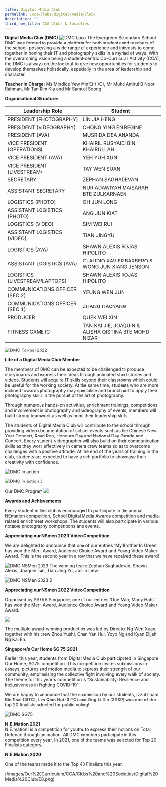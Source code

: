 ```yaml
---
title: Digital Media Club
permalink: /cca/clubs/digital-media-club/
description: ""
third_nav_title: CCA Clubs & Societies
---
```

**Digital Media Club (DMC)**
![DMC Logo](/images/dmc-logo_white%20(1).jpg)
The Evergreen Secondary School DMC was formed to provide a platform for both students and teachers of the school, possessing a wide range of experience and interests to come together in honing their IT and photography skills in a myriad of ways. With the overarching vision being a student-centric Co-Curricular Activity (CCA), the DMC is always on the lookout to give new opportunities for students to develop themselves holistically, especially in the area of leadership and character.


**Teacher in Charge:** Ms Mindice Yew Min’Er (I/C), Mr Muhd Amirul B Noor Rahman, Mr Tan Kim Kia and Mr Samuel Soong

**Organisational Structure:**

| Leadership Role | Student                                  |
|---------------------------------|-------------------------------------------------------|
| PRESIDENT (PHOTOGRAPHY) | LIN JIA HENG                                           |
| PRESIDENT (VIDEOGRAPHY) | CHONG YING EN REGINE                                          |
| PRESIDENT (AVA) | MUSRIDA DEA ANANDA                                          |
| VICE PRESIDENT (OPERATIONS)         | KHAIRIL RUSYAIDI BIN KHAIRULLAH                                    |
| VICE PRESIDENT (AVA)                | YEH YUH XUN                                     |
| VICE PRESIDENT (LIVESTREAM)         | TAY WEN SUAN                                   |
| SECRETARY                           | ZEPHAN SAGHADEVAN                    |
| ASSISTANT SECRETARY                 | NUR ADAWIYAH MAISARAH BTE ZULKARNAEN                                    |
| LOGISTICS (PHOTO)                   | OH JUN LONG                                |
ASSISTANT LOGISTICS (PHOTO)         | ANG JUN KIAT                               |
| LOGISTICS (VIDEO)                   | SIM WEI RUI |
| ASSISTANT LOGISTICS (VIDEO)         | TIAN JINGYU                               |
| LOGISTICS (AVA)         | SHAWN ALEXIS ROJAS HIPOLITO                               |
| ASSISTANT LOGISTICS (AVA)         |  CLAUDIO XAVIER BARBERO & WONG JUN XIANG JENSON|
LOGISTICS (LIVESTREAM/LAPTOPS)         | SHAWN ALEXIS ROJAS HIPOLITO                               |
| COMMUNICATIONS OFFICER (SEC 2)      | YEUNG WEN JUN                              |
| COMMUNICATIONS OFFICER (SEC 1)      | ZHANG HAOYANG                                 |
PRODUCER                   | QUEK WEI XIN                                |
FITNESS GAME IC                   | TAN KAI JIE, JOAQUIN & ALISHA QISTINA BTE MOHD NIZAR                                |

![DMC Formal 2022](/images/dmc%20formal%202022.JPG)



**Life of a Digital Media Club Member**

The members of DMC can be expected to be challenged to produce storyboards and express their ideas through animated short stories and videos. Students will acquire IT skills beyond their classrooms which could be useful for the working society. At the same time, students who are more inclined towards photography may specialise and branch out to apply their photography skills in the pursuit of the art of photography.

Through numerous hands-on activities, enrichment trainings, competitions and involvement in photography and videography of events, members will build strong teamwork as well as hone their leadership skills. 


The students of Digital Media Club will contribute to the school through providing video documentation of school events such as the Chinese New Year Concert, Road Run, Honours Day and National Day Parade and Concert. Every student-videographer will also build on their communication skills as they work effectively in camera crew teams so as to overcome challenges with a positive attitude. At the end of the years of training in the club, students are expected to have a rich portfolio to showcase their creativity with confidence.

![DMC in action](/images/dmc%20action.jpg)

![DMC in action 2](/images/dmc%20action%202.jpg)



Our DMC Program
![](/images/Our%20Curriculum/CCA/Clubs%20and%20Societies/Digital%20Media%20Club/Journey_DMC.png)


**Awards and Achievements**

Every student in this club is encouraged to participate in the annual NEmation competition, School Digital Media Awards competition and media-related enrichment workshops. The students will also participate in various notable photography competitions and events.

**Appreciating our NSmen 2023 Video Competition**

We are delighted to announce that one of our entries ‘My Brother In Green’ has won the Merit Award, Audience Choice Award and Young Video Maker Award. This is the second year in a row that we have received these award!

![DMC NSMen 2023](/images/dmc%20nsmen%202023%201.JPG)
The winning team: Zephan Saghadevan, Shawn Alexis, Joaquin Tan, Tian Jing Yu, Justin Liew. 

![DMC NSMen 2023 2](/images/dmc%20nsmen%202023%202.JPG)

**Appreciating our NSmen 2022 Video Competition**

Organised by SAFRA Singapore, one of our entries ‘One Man, Many Hats’ has won the Merit Award, Audience Choice Award and Young Video Maker Award.

![](/images/Our%20Curriculum/CCA/Clubs%20and%20Societies/Digital%20Media%20Club/SafraNSmen2022Video.jpeg)

The multiple award-winning production was led by Director Ng Wen Xuan, together with his crew Zhou Yushi, Chan Yan Hui, Yoyo Ng and Kyan Elijah Ng Kai En. 

**Singapore’s Our Home SG 75** **2021**

Earlier this year, students from Digital Media Club participated in Singapore Our Home, SG75 competition. This competition invites submissions in essays, pictures and motion media to express their strength of our community, emphasising the collective fight involving every walk of society. The theme for this year's competition is "Sustainability: Resilience and Inclusiveness in Fighting COVID-19".

We are happy to announce that the submission by our students, Izzul Ilham Bin Razi (3ITG), Lim Qian Hui (3ITG) and Ong Li Xin (3RSP) was one of the top 20 finalists selected for public voting!

![DMC SG75](/images/dmc%20sg75.jpg)

**N.E.Mation 2021**  
N.E.mation! is a competition for youths to express their notions on Total Defence through animation. All DMC members participate in this competition every year. In 2021, one of the teams was selected for Top 20 Finalists category.

**N.E.Mation 2020**

One of the teams made it to the Top 40 Finalists this year.


(/images/Our%20Curriculum/CCA/Clubs%20and%20Societies/Digital%20Media%20Club/D8.png)